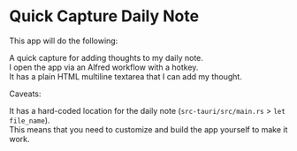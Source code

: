 # Quick Capture Daily Note

This app will do the following:

A quick capture for adding thoughts to my daily note.  
I open the app via an Alfred workflow with a hotkey.  
It has a plain HTML multiline textarea that I can add my thought.

Caveats:

It has a hard-coded location for the daily note (`src-tauri/src/main.rs` > `let file_name`).  
This means that you need to customize and build the app yourself to make it work.
